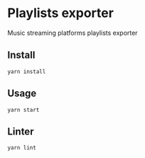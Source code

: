 # Playlists exporter

Music streaming platforms playlists exporter


## Install

    yarn install


## Usage

    yarn start


## Linter

    yarn lint
